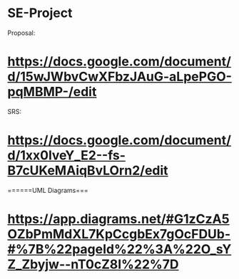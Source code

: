 # SE-Project

Proposal:
# https://docs.google.com/document/d/15wJWbvCwXFbzJAuG-aLpePGO-pqMBMP-/edit

SRS:
# https://docs.google.com/document/d/1xx0lveY_E2--fs-B7cUKeMAiqBvLOrn2/edit

======UML Diagrams===
# https://app.diagrams.net/#G1zCzA5OZbPmMdXL7KpCcgbEx7gOcFDUb-#%7B%22pageId%22%3A%22O_sYZ_Zbyjw--nT0cZ8I%22%7D
